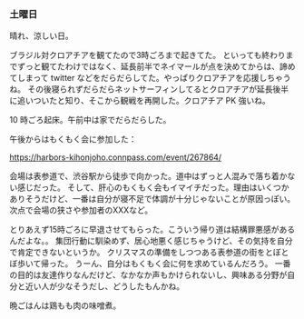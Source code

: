 ### 土曜日

晴れ、涼しい日。

ブラジル対クロアチアを観てたので3時ごろまで起きてた。
といっても終わりまでずっと観てたわけではなく、延長前半でネイマールが点を決めてからは、諦めてしまって twitter などをだらだらしてた。やっぱりクロアチアを応援しちゃうね。
その後寝られずだらだらネットサーフィンしてるとクロアチアが延長後半に追いついたと知り、そこから観戦を再開した。クロアチア PK 強いね。

10 時ごろ起床。午前中は家でだらだらした。

午後からはもくもく会に参加した：

https://harbors-kihonjoho.connpass.com/event/267864/

会場は表参道で、渋谷駅から徒歩で向かった。道中はずっと人混みで落ち着かない感じだった。
そして、肝心のもくもく会もイマイチだった。理由はいくつかありそうだけど、一番は自分が寝不足で体調が十分じゃないことが原因っぽい。次点で会場の狭さや参加者のXXXなど。

とりあえず15時ごろに早退させてもらった。こういう帰り道は結構罪悪感があるんだよな。。
集団行動に馴染めず、居心地悪く感じちゃうけど、その気持を自分で肯定できないというか。
クリスマスの準備をしつつある表参道の街をとぼとぼ歩いて帰った。
うーん、自分はもくもく会に何を求めているんだろう。
一番の目的は友達作りなんだけど、なかなか声もかけられないし、興味ある分野が自分と近い人が少なそうだし、どうしたもんかね。

晩ごはんは鶏もも肉の味噌煮。